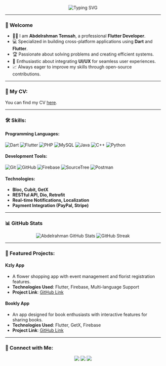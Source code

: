 <p align="center">
  <img src="https://readme-typing-svg.herokuapp.com?font=Roboto&size=30&duration=3000&color=0078D6&center=true&vCenter=true&lines=Hello+There!+👋;I'm+Abdelrahman+Temsah+🚀;Flutter+Developer+💻;Open+Source+Contributor+🌟" alt="Typing SVG" />
</p>

---

### 👋 Welcome
- 👨‍💻 I am **Abdelrahman Temsah**, a professional **Flutter Developer**.  
- 💻 Specialized in building cross-platform applications using **Dart** and **Flutter**.  
- 🏆 Passionate about solving problems and creating efficient systems.  
- 🌟 Enthusiastic about integrating **UI/UX** for seamless user experiences.  
- 📈 Always eager to improve my skills through open-source contributions.  

---

### 📄 My CV:
You can find my CV [here](https://drive.google.com/file/d/1LDA10e2Yy1ES8303ea5c-c_WeC3bUouz/view?usp=drive_link).

---

### 🛠️ Skills:
#### **Programming Languages:**
![Dart](https://img.shields.io/badge/Dart-0175C2?style=for-the-badge&logo=dart&logoColor=white)
![Flutter](https://img.shields.io/badge/Flutter-02569B?style=for-the-badge&logo=flutter&logoColor=white)
![PHP](https://img.shields.io/badge/PHP-777BB4?style=for-the-badge&logo=php&logoColor=white)
![MySQL](https://img.shields.io/badge/MySQL-4479A1?style=for-the-badge&logo=mysql&logoColor=white)
![Java](https://img.shields.io/badge/Java-007396?style=for-the-badge&logo=java&logoColor=white)
![C++](https://img.shields.io/badge/C++-00599C?style=for-the-badge&logo=c%2B%2B&logoColor=white)
![Python](https://img.shields.io/badge/Python-3776AB?style=for-the-badge&logo=python&logoColor=white)

#### **Development Tools:**
![Git](https://img.shields.io/badge/Git-F05032?style=for-the-badge&logo=git&logoColor=white)
![GitHub](https://img.shields.io/badge/GitHub-181717?style=for-the-badge&logo=github&logoColor=white)
![Firebase](https://img.shields.io/badge/Firebase-FFCA28?style=for-the-badge&logo=firebase&logoColor=black)
![SourceTree](https://img.shields.io/badge/SourceTree-003B57?style=for-the-badge&logo=sourcetree&logoColor=white)
![Postman](https://img.shields.io/badge/Postman-FF6C37?style=for-the-badge&logo=postman&logoColor=white)

#### **Technologies:**
- **Bloc, Cubit, GetX**  
- **RESTful API, Dio, Retrofit**  
- **Real-time Notifications, Localization**  
- **Payment Integration (PayPal, Stripe)**  

---

### 📊 GitHub Stats
<p align="center">
  <img src="https://github-readme-stats.vercel.app/api?username=abdelrahman3003&show_icons=true&theme=radical" alt="Abdelrahman GitHub Stats" />
  <img src="https://github-readme-streak-stats.herokuapp.com?user=abdelrahman3003&theme=radical&date_format=M%20j%5B%2C%20Y%5D" alt="GitHub Streak" />
</p>

---

### 🌟 Featured Projects:
#### **Kzly App**  
- A flower shopping app with event management and florist registration features.  
- **Technologies Used**: Flutter, Firebase, Multi-language Support  
- **Project Link**: [GitHub Link](https://github.com/abdelrahman3003)

#### **Bookly App**  
- An app designed for book enthusiasts with interactive features for sharing books.  
- **Technologies Used**: Flutter, GetX, Firebase  
- **Project Link**: [GitHub Link](https://github.com/abdelrahman3003)

---

### 🔗 Connect with Me:
<p align="center">
  <a href="https://linkedin.com/in/abdelrahman-temsah-8804292a3"><img src="https://img.shields.io/badge/LinkedIn-0A66C2?style=for-the-badge&logo=linkedin&logoColor=white" /></a>
  <a href="https://github.com/abdelrahman3003"><img src="https://img.shields.io/badge/GitHub-181717?style=for-the-badge&logo=github&logoColor=white" /></a>
  <a href="mailto:abdelrahman3003@example.com"><img src="https://img.shields.io/badge/Email-D14836?style=for-the-badge&logo=gmail&logoColor=white" /></a>
</p>
